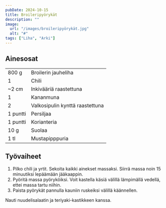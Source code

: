 ```yaml
---
pubDate: 2024-10-15
title: Broileripyörykät
description: ""
image:
  url: "/images/broileripyörykät.jpg"
  alt: "#"
tags: ["Liha", "Arki"]
---
```


## Ainesosat
|||
---|---
800 g|Broilerin jauheliha
1|Chili
~2 cm|Inkivääriä raastettuna
1|Kananmuna
2|Valkosipulin kynttä raastettuna
1 puntti|Persiljaa
1 puntti|Korianteria
10 g|Suolaa
1 tl|Mustapipppuria

## Työvaiheet
1. Pilko chili ja yrtit. Sekoita kaikki ainekset massaksi. Siirrä massa noin 15 minuutiksi lepäämään jääkaappin.
2. Pyöritä massa pyöryköiksi. Voit kastella käsiä välillä lämpimällä vedellä, ettei massa tartu niihin.
3. Paista pyörykät pannulla kauniin ruskeiksi välillä käännellen.

Nauti nuudelisalaatin ja teriyaki-kastikkeen kanssa.
